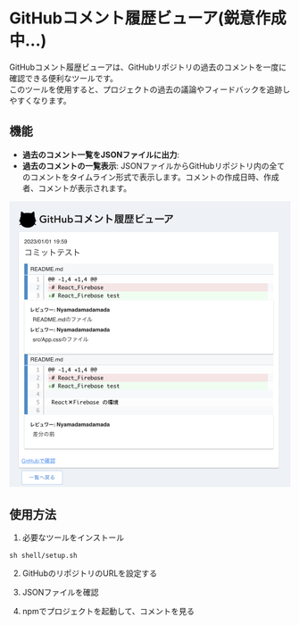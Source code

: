 # GitHubコメント履歴ビューア(鋭意作成中...)


GitHubコメント履歴ビューアは、GitHubリポジトリの過去のコメントを一度に確認できる便利なツールです。  
このツールを使用すると、プロジェクトの過去の議論やフィードバックを追跡しやすくなります。

## 機能

- **過去のコメント一覧をJSONファイルに出力**:
- **過去のコメントの一覧表示**: JSONファイルからGitHubリポジトリ内の全てのコメントをタイムライン形式で表示します。コメントの作成日時、作成者、コメントが表示されます。

![コメント一覧画面](./doc/image.png)

## 使用方法

1. 必要なツールをインストール

```
sh shell/setup.sh
```

2. GitHubのリポジトリのURLを設定する


3. JSONファイルを確認


4. npmでプロジェクトを起動して、コメントを見る
